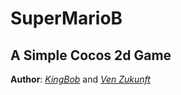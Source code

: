 # SuperMarioB
## A Simple Cocos 2d Game
 **Author**: *[KingBob](https://github.com/Klngbob)* and *[Ven Zukunft](github.com/PlusOrMinus)*

